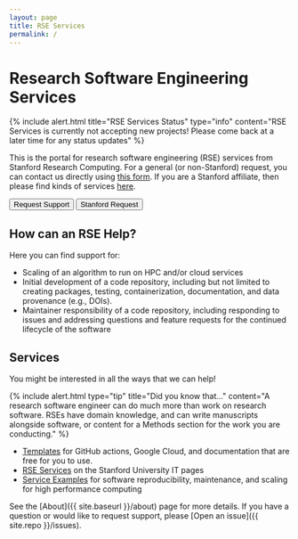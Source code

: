 ```yaml
---
layout: page
title: RSE Services
permalink: /
---
```


# Research Software Engineering Services

{% include alert.html title="RSE Services Status" type="info" content="RSE Services is currently not accepting new projects! Please come back at a later time for any status updates" %}

This is the portal for research software engineering (RSE) services from Stanford
Research Computing. For a general (or non-Stanford) request, you can contact us directly using
<a href="{{ site.baseurl }}/support/">this form</a>. If you are a Stanford affiliate, then please
find kinds of services <a href="https://uit.stanford.edu/research-software-engineering-services">here</a>.

<a href="{{ site.baseurl }}/support/"><button class="btn btn-success btn-lg" >Request Support</button></a>
<a href="https://uit.stanford.edu/research-software-engineering-services"><button class="btn btn-success btn-lg">Stanford Request</button></a>

## How can an RSE Help?

Here you can find support for:

 - Scaling of an algorithm to run on HPC and/or cloud services
 - Initial development of a code repository, including but not limited to creating packages, testing, containerization, documentation, and data provenance (e.g., DOIs).
 - Maintainer responsibility of a code repository, including responding to issues and addressing questions and feature requests for the continued lifecycle of the software


## Services

You might be interested in all the ways that we can help!

{% include alert.html type="tip" title="Did you know that..." content="A research software engineer can do much more than work on research software. RSEs have domain knowledge, and can write manuscripts alongside software, or content for a Methods section for the work you are conducting." %}

 - [Templates](docs/templates) for GitHub actions, Google Cloud, and documentation that are free for you to use.
 - [RSE Services](https://uit.stanford.edu/research-software-engineering-services) on the Stanford University IT pages
 - [Service Examples](docs/services) for software reproducibility, maintenance, and scaling for high performance computing

See the [About]({{ site.baseurl }}/about) page for more details. If you have a question or would
like to request support, please [Open an issue]({{ site.repo }}/issues).
